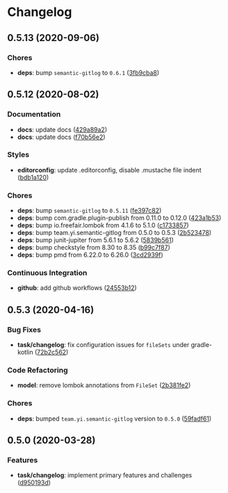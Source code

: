 # Changelog

## 0.5.13 (2020-09-06)

### Chores

- **deps**: bump `semantic-gitlog` to `0.6.1` ([3fb9cba8](https://github.com/semantic-gitlog/gradle-semantic-gitlog/commit/3fb9cba8c6553d918ced5fde416c4f22eb2d6602))


## 0.5.12 (2020-08-02)

### Documentation

- **docs**: update docs ([429a89a2](https://github.com/semantic-gitlog/gradle-semantic-gitlog/commit/429a89a2dad1f9a9cd6c7b13baa8417fce19d261))
- **docs**: update docs ([f70b56e2](https://github.com/semantic-gitlog/gradle-semantic-gitlog/commit/f70b56e2888338dd3fe1a95b49e94085c1f2bb0e))


### Styles

- **editorconfig**: update .editorconfig, disable .mustache file indent ([bdb1a120](https://github.com/semantic-gitlog/gradle-semantic-gitlog/commit/bdb1a120243429a17866e6c333a1ab54ca5d216c))


### Chores

- **deps**: bump `semantic-gitlog` to `0.5.11` ([fe397c82](https://github.com/semantic-gitlog/gradle-semantic-gitlog/commit/fe397c820b10a691509600aa82b3f981d15aa49e))
- **deps**: bump com.gradle.plugin-publish from 0.11.0 to 0.12.0 ([423a1b53](https://github.com/semantic-gitlog/gradle-semantic-gitlog/commit/423a1b539c7c0e05771fc5685ba97dac49f96bcc))
- **deps**: bump io.freefair.lombok from 4.1.6 to 5.1.0 ([c1733857](https://github.com/semantic-gitlog/gradle-semantic-gitlog/commit/c1733857d93e20622cf7aa73f99734685712aec8))
- **deps**: bump team.yi.semantic-gitlog from 0.5.0 to 0.5.3 ([2b523478](https://github.com/semantic-gitlog/gradle-semantic-gitlog/commit/2b523478bf7674d834db4ac0b6f01895da5a28d5))
- **deps**: bump junit-jupiter from 5.6.1 to 5.6.2 ([5839b561](https://github.com/semantic-gitlog/gradle-semantic-gitlog/commit/5839b56129701571f8271afa121473c7660208bd))
- **deps**: bump checkstyle from 8.30 to 8.35 ([b99c7f87](https://github.com/semantic-gitlog/gradle-semantic-gitlog/commit/b99c7f871d302185524f3e1d5656fac4656b445e))
- **deps**: bump pmd from 6.22.0 to 6.26.0 ([3cd2939f](https://github.com/semantic-gitlog/gradle-semantic-gitlog/commit/3cd2939fb61046db4a0eb2cabfe5c03dffbdd3ea))


### Continuous Integration

- **github**: add github workflows ([24553b12](https://github.com/semantic-gitlog/gradle-semantic-gitlog/commit/24553b126b82e4c0412d4ad8c99aceb7686e2594))


## 0.5.3 (2020-04-16)

### Bug Fixes

- **task/changelog**: fix configuration issues for `fileSets` under gradle-kotlin ([72b2c562](https://github.com/semantic-gitlog/gradle-semantic-gitlog/commit/72b2c562333063db772bc4ac30b20519153f056d))


### Code Refactoring

- **model**: remove lombok annotations from `FileSet` ([2b381fe2](https://github.com/semantic-gitlog/gradle-semantic-gitlog/commit/2b381fe2ad07532c06e239c2ab0cda613b736e0b))


### Chores

- **deps**: bumped `team.yi.semantic-gitlog` version to `0.5.0` ([59fadf61](https://github.com/semantic-gitlog/gradle-semantic-gitlog/commit/59fadf616d1d86abbf1da954819438dd2b7ed7f7))


## 0.5.0 (2020-03-28)

### Features

- **task/changelog**: implement primary features and challenges ([d950193d](https://github.com/semantic-gitlog/gradle-semantic-gitlog/commit/d950193d1249573fe78cb42182eb15699b96d72c))

